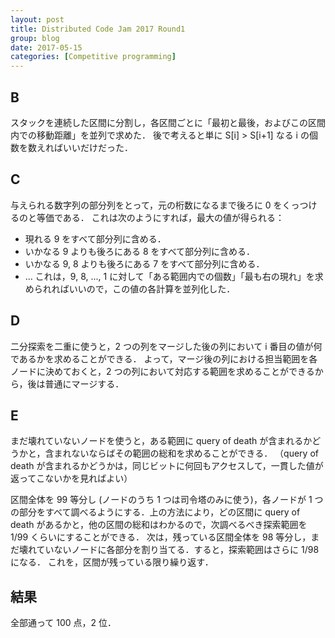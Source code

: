```yaml
---
layout: post
title: Distributed Code Jam 2017 Round1
group: blog
date: 2017-05-15
categories: [Competitive programming]
---
```


## B
スタックを連続した区間に分割し，各区間ごとに「最初と最後，およびこの区間内での移動距離」を並列で求めた．
後で考えると単に S[i] > S[i+1] なる i の個数を数えればいいだけだった．

## C
与えられる数字列の部分列をとって，元の桁数になるまで後ろに 0 をくっつけるのと等価である．
これは次のようにすれば，最大の値が得られる：
- 現れる 9 をすべて部分列に含める．
- いかなる 9 よりも後ろにある 8 をすべて部分列に含める．
- いかなる 9, 8 よりも後ろにある 7 をすべて部分列に含める．
- …
これは，9, 8, ..., 1 に対して「ある範囲内での個数」「最も右の現れ」を求められればいいので，この値の各計算を並列化した．

## D
二分探索を二重に使うと，2 つの列をマージした後の列において i 番目の値が何であるかを求めることができる．
よって，マージ後の列における担当範囲を各ノードに決めておくと，2 つの列において対応する範囲を求めることができるから，後は普通にマージする．

## E
まだ壊れていないノードを使うと，ある範囲に query of death が含まれるかどうかと，含まれないならばその範囲の総和を求めることができる．
（query of death が含まれるかどうかは，同じビットに何回もアクセスして，一貫した値が返ってこないかを見ればよい）

区間全体を 99 等分し (ノードのうち 1 つは司令塔のみに使う)，各ノードが 1 つの部分をすべて調べるようにする．上の方法により，どの区間に query of death があるかと，他の区間の総和はわかるので，次調べるべき探索範囲を 1/99 くらいにすることができる．
次は，残っている区間全体を 98 等分し，まだ壊れていないノードに各部分を割り当てる．すると，探索範囲はさらに 1/98 になる．
これを，区間が残っている限り繰り返す．

## 結果
全部通って 100 点，2 位．

